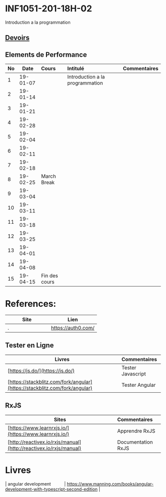 # INF1051-201-18H-02

Introduction a la programmation

## [Devoirs](Devoirs)

## Elements de Performance

|No| Date   | Cours                   | Intitulé                                |  Commentaires    |
|--|--------|:------------------------|:----------------------------------------|:-----------------|
| 1|19-01-07|                         | Introduction a la programmation         |                  |
| 2|19-01-14|                         |                                         |                  |
| 3|19-01-21|                         |                                         |                  |
| 4|19-02-28|                         |                                         |                  |
| 5|19-02-04|                         |                                         |                  |
| 6|19-02-11|                         |                                         |                  |
| 7|19-02-18|                         |                                         |                  |
| 8|19-02-25| March Break             |                                         |                  |
| 9|19-03-04|                         |                                         |                  |
|10|19-03-11|                         |                                         |                  |
|11|19-03-18|                         |                                         |                  |
|12|19-03-25|                         |                                         |                  |
|13|19-04-01|                         |                                         |                  |
|14|19-04-08|                         |                                         |                  |
|15|19-04-15| Fin des cours           |                                         |                  |

# References:

|Site                            | Lien                 |
|--------------------------------|----------------------|
| .                              | https://auth0.com/   |

## Tester en Ligne

| Livres                                                                         |  Commentaires                          |
|--------------------------------------------------------------------------------|:---------------------------------------|
| [https://js.do/](https://js.do/)                                               | Tester Javascript                      |
| [https://stackblitz.com/fork/angular](https://stackblitz.com/fork/angular)     | Tester Angular                         |

## RxJS

| Sites                                                                          |  Commentaires                          |
|--------------------------------------------------------------------------------|:---------------------------------------|
| [https://www.learnrxjs.io/](https://www.learnrxjs.io/)                         | Apprendre RxJS                         |
| [http://reactivex.io/rxjs/manual](http://reactivex.io/rxjs/manual)             | Documentation RxJS                     |

# Livres

| angular development            | https://www.manning.com/books/angular-development-with-typescript-second-edition  |







